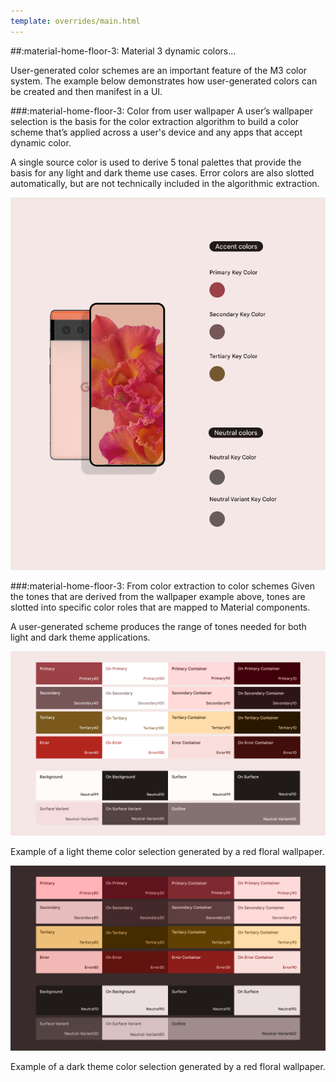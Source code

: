 ```yaml
---
template: overrides/main.html
---
```


  [m3-colors-wallpaper]: ../assets/screenshots/m3/m3-colors-wallpaper.png
  [m3-colors-light-theme]: ../assets/screenshots/m3/m3-colors-light-theme.png
  [m3-colors-dark-theme]: ../assets/screenshots/m3/m3-colors-dark-theme.png

##:material-home-floor-3: Material 3 dynamic colors...

User-generated color schemes are an important feature of the M3 color system. The example below demonstrates how user-generated colors can be created and then manifest in a UI.

###:material-home-floor-3: Color from user wallpaper
A user’s wallpaper selection is the basis for the color extraction algorithm to build a color scheme that’s applied across a user's device and any apps that accept dynamic color.

A single source color is used to derive 5 tonal palettes that provide the basis for any light and dark theme use cases. Error colors are also slotted automatically, but are not technically included in the algorithmic extraction.

![m3-colors-wallpaper]

###:material-home-floor-3: From color extraction to color schemes
Given the tones that are derived from the wallpaper example above, tones are slotted into specific color roles that are mapped to Material components. 

A user-generated scheme produces the range of tones needed for both light and dark theme applications. 


![m3-colors-light-theme]

Example of a light theme color selection generated by a red floral wallpaper.

![m3-colors-dark-theme]

Example of a dark theme color selection generated by a red floral wallpaper.
